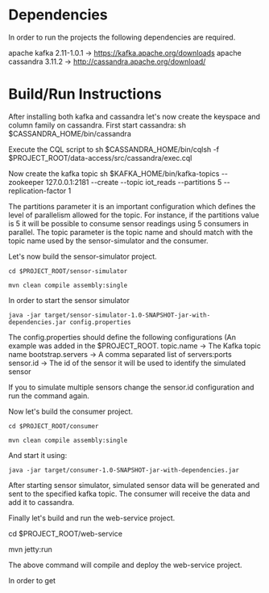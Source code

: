 

Dependencies
======================
In order to run the projects the following dependencies are required.

apache kafka 2.11-1.0.1 -> https://kafka.apache.org/downloads
apache cassandra 3.11.2 -> http://cassandra.apache.org/download/


Build/Run Instructions
======================

After installing both kafka and cassandra let's now create the keyspace and column family on cassandra.
First start cassandra:
	sh $CASSANDRA_HOME/bin/cassandra

Execute the CQL script to 
	sh $CASSANDRA_HOME/bin/cqlsh -f $PROJECT_ROOT/data-access/src/cassandra/exec.cql 

Now create the kafka topic 
	sh $KAFKA_HOME/bin/kafka-topics --zookeeper 127.0.0.1:2181 --create --topic iot_reads --partitions 5 --replication-factor 1

The partitions parameter it is an important configuration which defines the level of parallelism allowed for the topic. For instance, if the partitions value is 5
it will be possible to consume sensor readings using 5 consumers in parallel.
The topic parameter is the topic name and should match with the topic name used by the sensor-simulator and the consumer.

Let's now build the sensor-simulator project.
	

	cd $PROJECT_ROOT/sensor-simulator

    mvn clean compile assembly:single
    

In order to start the sensor simulator 
	
	java -jar target/sensor-simulator-1.0-SNAPSHOT-jar-with-dependencies.jar config.properties

The config.properties should define the following configurations (An example was added in the $PROJECT_ROOT.
    topic.name -> The Kafka topic name 
	bootstrap.servers -> A comma separated list of servers:ports
	sensor.id -> The id of the sensor it will be used to identify the simulated sensor

If you to simulate multiple sensors change the sensor.id configuration and run the command again.

Now let's build the consumer project.

	cd $PROJECT_ROOT/consumer
 	 
 	mvn clean compile assembly:single

And start it using:

	java -jar target/consumer-1.0-SNAPSHOT-jar-with-dependencies.jar


After starting sensor simulator, simulated sensor data will be generated and sent to the specified kafka topic. The consumer will receive the data and add it to cassandra.

Finally let's build and run the web-service project.
  
  cd $PROJECT_ROOT/web-service

  mvn jetty:run

The above command will compile and deploy the web-service project.

In order to get 
    




